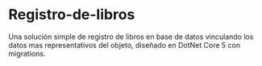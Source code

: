 # Registro-de-libros
Una solución simple de registro de libros en base de datos vinculando los datos mas representativos del objeto, diseñado en DotNet Core 5 con migrations.
